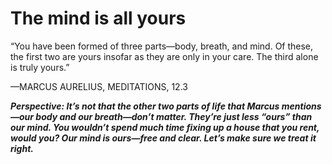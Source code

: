 # The mind is all yours

“You have been formed of three parts—body, breath, and mind. Of these, the first two are yours insofar as they are only in your care. The third alone is truly yours.”

—MARCUS AURELIUS, MEDITATIONS, 12.3

***Perspective: It’s not that the other two parts of life that Marcus mentions—our body and our breath—don’t matter. They’re just less “ours” than our mind. You wouldn’t spend much time fixing up a house that you rent, would you? Our mind is ours—free and clear. Let’s make sure we treat it right.***